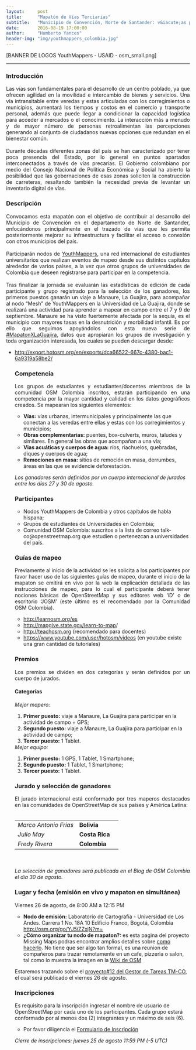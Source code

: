 ```yaml
---
layout:     post
title:      "Mapatón de Vías Terciarias"
subtitle:   "Municipio de Convención, Norte de Santander: v&iacute;as para el desarrollo"
date:       2016-08-19 17:00:00
author:     "Humberto Yances"
header-img: "img/youthmappers_colombia.jpg"
---
```


[﻿BANNER DE LOGOS YouthMappers - USAID -  osm_small.png]

- - -

<h3>Introducción</h3>
<p align="justify">Las vías son fundamentales para el desarrollo de un centro poblado, ya que ofrecen agilidad en la movilidad e intercambio de bienes y servicios.  Una vía intransitable entre veredas y estas articuladas con los corregimientos o municipios, aumentará los tiempos y costos en el comercio y transporte personal, además que puede llegar a condicionar la capacidad logística para acceder a mercados o el conocimiento.  La interacción más a menudo y de mayor número de personas retroalimentan las percepciones generando al conjunto de ciudadanos nuevas opciones que redundan en el bienestar común.
<br><br>
Durante décadas diferentes zonas del país se han caracterizado por tener poca presencia del Estado, por lo general en puntos apartados interconectados a través de vías precarias.  El Gobierno colombiano por medio del Consejo Nacional de Política Económica y Social ha abierto la posibilidad que las gobernaciones de esas zonas soliciten la construcción de carreteras, resaltando también la necesidad previa de levantar un inventario digital de vías.</p>

<h3>Descripción</h3>
<p align="justify">Convocamos esta mapatón con el objetivo de contribuir al desarrollo del Municipio de Convención en el departamento de Norte de Santander, enfocándonos principalmente en el trazado de vías que les permita posteriormente mejorar su infraestructura y facilitar el acceso o conexión con otros municipios del país.
<br><br>
Participarán nodos de <a href="http://youthmappers.org/" target="_blank">YouthMappers</a>, una red internacional de estudiantes universitarios que realizan eventos de mapeo desde sus distintos capítulos alrededor de varios países, a la vez que otros grupos de universidades de Colombia que deseen registrarse para participar en la competencia.
<br><br>
Tras finalizar la jornada se evaluarán las estadísticas de edición de cada participante y grupo registrado para la selección de los ganadores, los primeros puestos ganarán un viaje a Manaure, La Guajira, para acompañar al nodo “Mesh” de YouthMappers en la Universidad de La Guajira, donde se realizará una actividad para aprender a mapear en campo entre el 7 y 9 de septiembre.  Manaure se ha visto fuertemente afectada por la sequía, es el municipio con mayores tasas en la desnutrición y morbilidad infantil.  Es por ello que seguimos apoyándolos con esta nueva serie de <a href="https://twitter.com/hashtag/mapatonxguajira" target="_blank">#MapatonXLaGuajira</a>, datos que apropiaran los grupos de investigación y toda organización interesada, los cuales se pueden descargar desde:</p>
<ul>
<li>
<a href="http://export.hotosm.org/en/exports/dca66522-667c-4380-bac1-6a9319a58be2/" target="_blank">http://export.hotosm.org/en/exports/dca66522-667c-4380-bac1-6a9319a58be2/</a>
</li>


<h3>Competencia</h3>
<p align="justify">Los grupos de estudiantes y estudiantes/docentes miembros de la comunidad OSM Colombia inscritos, estarán participando en una competencia por la mayor cantidad y calidad en los datos geográficos creados.  Se mapearan los siguientes elementos:

<ul>
<li><strong>Vías:</strong> vías urbanas, intermunicipales y principalmente las que conectan a las veredas entre ellas y estas con los corregimientos y municipios;</li>
<li><strong>Obras complementarias:</strong> puentes, box-culverts, muros, taludes y similares.  En general las obras que acompañan a una vía;</li>
<li><strong>Vias acuáticas y cuerpos de agua:</strong> ríos, riachuelos, quebradas, diques y cuerpos de agua;</li>
<li><strong>Remociones en masa:</strong> sitios de remoción en masa, derrumbes, áreas en las que se evidencie deforestación.</li>
</ul>

<em>Los ganadores serán definidos por un cuerpo internacional de jurados entre los días 27 y 30 de agosto.</em>

<h3>Participantes</h3>
<ul>
<li>Nodos YouthMappers de Colombia y otros capítulos de habla hispana;</li>
<li>Grupos de estudiantes de Universidades en Colombia;</li>
<li>Comunidad OSM Colombia: suscritos a la lista de correo talk-co@openstreetmap.org que estudien o pertenezcan a universidades del país.</li>
</ul>

<h3>Guías de mapeo</h3>
<p align="justify">Previamente al inicio de la actividad se les solicita a los participantes por favor hacer uso de las siguientes guías de mapeo, durante el inicio de la mapaton se emitirá en vivo por la web la explicación detallada de las instrucciones de mapeo, para lo cual el participante deberá tener nociones básicas de OpenStreetMap y sus editores web ‘iD’ o de escritorio ‘JOSM’ (este último es el recomendado por la Comunidad OSM Colombia).

<ul>
<li><a href="http://learnosm.org/es" target="_blank">http://learnosm.org/es</a></li>
<li><a href="http://mapgive.state.gov/learn-to-map" target="_blank">http://mapgive.state.gov/learn-to-map</a>/</li>
<li><a href="http://teachosm.org" target="_blank">http://teachosm.org</a> (recomendado para docentes) </li>
<li><a href="https://www.youtube.com/user/hotosm/videos" target="_blank">https://www.youtube.com/user/hotosm/videos</a> (en youtube existe una gran cantidad de tutoriales)</li>
</ul>

<h3>Premios</h3>
<p align="justify">Los premios se dividen en dos categorías y serán definidos por un cuerpo de jurados.</p>
<h4><strong>Categor&iacute;as</strong></h4>
<em>Mejor mapero:</em>
<ol>
<li><strong>Primer puesto:</strong> viaje a Manaure, La Guajira para participar en la actividad de campo + GPS;</li>
<li><strong>Segundo puesto:</strong> viaje a Manaure, La Guajira para participar en la actividad de campo;</li>
<li><strong>Tercer puesto:</strong> 1 Tablet.</li>
</ol>
<em>Mejor equipo:</em>
<ol>
<li><strong>Primer puesto:</strong> 1 GPS, 1 Tablet, 1 Smartphone;</li>
<li><strong>Segundo puesto:</strong> 1 Tablet, 1 Smartphone;</li>
<li><strong>Tercer puesto:</strong> 1 Tablet.</li>
</ol>
<h3>Jurado y selección de ganadores</h3>
<p align="justify">El jurado internacional está conformado por tres maperos destacados en las comunidades de OpenStreetMap de sus países y América Latina:
<br><br>
<table>
<tr>
<td><em>Marco Antonio Frias</em></td>
<td><strong>Bolivia</strong></td>
<td></td>
</tr>
<tr>
<td><em>Julio May</em></td>
<td><strong>Costa Rica</strong></td>
<td></td>
</tr>
<tr>
<td><em>Fredy Rivera</em></td>
<td><strong>Colombia</strong></td>
<td></td>
</tr>
</table> 
<br><br>
<em>La selección de ganadores será publicada en el Blog de OSM Colombia el dia 30 de agosto.</em>

<h3>Lugar y fecha (emisión en vivo y mapaton en simultánea)</h3>
Viernes 26 de agosto, de 8:00 AM a 12:15 PM
<ul>
<li><strong>Nodo de emisión:</strong> Laboratorio de Cartografía - Universidad de Los Andes. Carrera 1 No. 18A 10 Edificio Franco, Bogotá, Colombia <a href="http://osm.org/go/YJ5iZZxjN?m=" target="_blank">http://osm.org/go/YJ5iZZxjN?m=</a> </li>
<li><strong>¿Cómo organizar tu nodo de mapaton?: </strong> es esta pagina del proyecto Missing Maps podras encontrar amplios detalles sobre <a href="http://www.missingmaps.org/es/organizar/" target="_blank">como hacerlo</a>.  No tiene que ser algo tan formal, es una reunion de compañeros para trazar remotamente en un cafe, pizzeria o salon, tal como lo muestra la imagen en la <a href="http://wiki.openstreetmap.org/wiki/ES:Mapathon" target="_blank">Wiki de OSM</a> </li>
</ul>

Estaremos trazando sobre el <a href="http://tareas.openstreetmap.co/project/12" target="_blank">proyecto#12 del Gestor de Tareas TM-CO</a>, el cual será publicado el viernes 26 de agosto.


<h3>Inscripciones</h3>
Es requisito para la inscripción ingresar el nombre de usuario de OpenStreetMap por cada uno de los participantes.  Cada grupo estará conformado por al menos dos (2) integrantes y un máximo de seis (6).


<ul><li>Por favor diligencia el <a href="https://goo.gl/forms/LzRPEZABW2MvAAzh1" target="_blank">Formulario de Inscripción</a></li></ul>


<em>Cierre de inscripciones: jueves 25 de agosto 11:59 PM (-5 UTC)</em>
